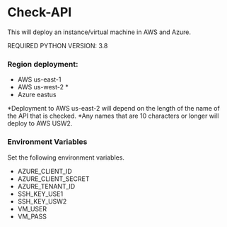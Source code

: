 # Check-API

This will deploy an instance/virtual machine in AWS and Azure.

REQUIRED PYTHON VERSION: 3.8

### Region deployment:
- AWS us-east-1
- AWS us-west-2 *
- Azure eastus

*Deployment to AWS us-east-2 will depend on the length of the name of the API that is checked.
*Any names that are 10 characters or longer will deploy to AWS USW2.

### Environment Variables
Set the following environment variables.
- AZURE_CLIENT_ID
- AZURE_CLIENT_SECRET
- AZURE_TENANT_ID
- SSH_KEY_USE1
- SSH_KEY_USW2
- VM_USER
- VM_PASS
